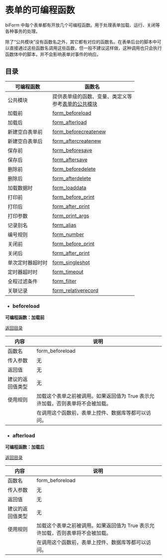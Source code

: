 # 表单的可编程函数

biForm 中每个表单都有开放几个可编程函数。用于处理表单加载、运行、关闭等各种事务的处理。

除了“公共模块”没有函数名之外，其它都有对应的函数名。在表单后台的脚本中可以直接通过这些函数名调用这些函数，但一般不建议这样做，这种调用也只会执行函数体中的脚本，并不会影响表单对事件的响应。

## 目录

|    可编程函数    |                              函数名                               |
| --------------- | ---------------------------------------------------------------- |
| 公共模块        | 提供表单级的函数、变量、类定义等<br>参考[表单的公共模块](1-1-public) |
| 加载前          | [form_beforeload](#beforeload)                                    |
| 加载后          | [form_afterload](afterload)                                      |
| 新建空白表单前   | [form_beforecreatenew](beforecreatenew)                          |
| 新建空白表单后   | [form_aftercreatenew](aftercreatenew)                            |
| 保存前          | [form_beforesave](beforesave)                                    |
| 保存后          | [form_aftersave](aftersave)                                      |
| 删除前          | [form_beforedelete](beforedelete)                                |
| 删除后          | [form_afterdelete](afterdelete)                                  |
| 加载数据时       | [form_loaddata](loaddata)                                        |
| 打印前          | [form_before_print](before_print)                                |
| 打印后          | [form_after_print](after_print)                                  |
| 打印参数        | [form_print_args](print_args)                                    |
| 记录别名        | [form_alias](alias)                                              |
| 编号规则        | [form_number](number)                                            |
| 关闭前          | [form_before_print](before_print)                                |
| 关闭后          | [form_after_print](after_print)                                  |
| 单次定时器超时时 | [form_singleshot](singleshot)                                    |
| 定时器超时时     | [form_timeout](timeout)                                                 |
| 全程过滤条件     | [form_filter](filter)                                                  |
| 关联记录        | [form_relativerecord](relativerecord)                                          |

- ### beforeload

**可编程函数：加载前** 

[返回目录](#目录)

|      内容       |                                   说明                                    |
| --------------- | ------------------------------------------------------------------------- |
| 函数名          | form_beforeload                                                           |
| 传入参数        | 无                                                                        |
| 返回值          | 无                                                                        |
| 建议的返回值类型 | 无                                                                        |
| 使用规则        | 加载这个表单之前被调用。如果返回值为 True 表示允许加载，否则表单将不会被加载。 |
|                 | 在调用这个函数前，表单上控件、数据库等都可以访问。|

- ### afterload

**可编程函数：加载后** 

[返回目录](#目录)

|      内容       |                                   说明                                    |
| --------------- | ------------------------------------------------------------------------- |
| 函数名          | form_beforeload                                                           |
| 传入参数        | 无                                                                        |
| 返回值          | 无                                                                        |
| 建议的返回值类型 | 无                                                                        |
| 使用规则        | 加载这个表单之前被调用。如果返回值为 True 表示允许加载，否则表单将不会被加载。 |
|                 | 在调用这个函数前，表单上控件、数据库等都可以访问。                           |



